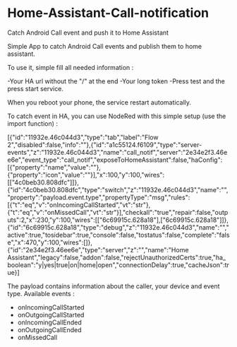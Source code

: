 # Home-Assistant-Call-notification
Catch Android Call event and push it to Home Assistant

Simple App to catch Android Call events and publish them to home assistant.

To use it, simple fill all needed information :

-Your HA url without the "/" at the end
-Your long token
-Press test and the press start service.

When you reboot your phone, the service restart automatically.

To catch event in HA, you can use NodeRed with this simple setup (use the import function) :

[{"id":"11932e.46c044d3","type":"tab","label":"Flow 2","disabled":false,"info":""},{"id":"a1c55124.f6109","type":"server-events","z":"11932e.46c044d3","name":"call_notif","server":"2e34e2f3.46ee6e","event_type":"call_notif","exposeToHomeAssistant":false,"haConfig":[{"property":"name","value":""},{"property":"icon","value":""}],"x":100,"y":100,"wires":[["4c0beb30.808dfc"]]},{"id":"4c0beb30.808dfc","type":"switch","z":"11932e.46c044d3","name":"","property":"payload.event.type","propertyType":"msg","rules":[{"t":"eq","v":"onIncomingCallStarted","vt":"str"},{"t":"eq","v":"onMissedCall","vt":"str"}],"checkall":"true","repair":false,"outputs":2,"x":230,"y":100,"wires":[["6c69915c.628a18"],["6c69915c.628a18"]]},{"id":"6c69915c.628a18","type":"debug","z":"11932e.46c044d3","name":"","active":true,"tosidebar":true,"console":false,"tostatus":false,"complete":"false","x":470,"y":100,"wires":[]},{"id":"2e34e2f3.46ee6e","type":"server","z":"","name":"Home Assistant","legacy":false,"addon":false,"rejectUnauthorizedCerts":true,"ha_boolean":"y|yes|true|on|home|open","connectionDelay":true,"cacheJson":true}]

The payload contains information about the caller, your device and event type.
Available events :
- onIncomingCallStarted
- onOutgoingCallStarted
- onIncomingCallEnded
- onOutgoingCallEnded
- onMissedCall

